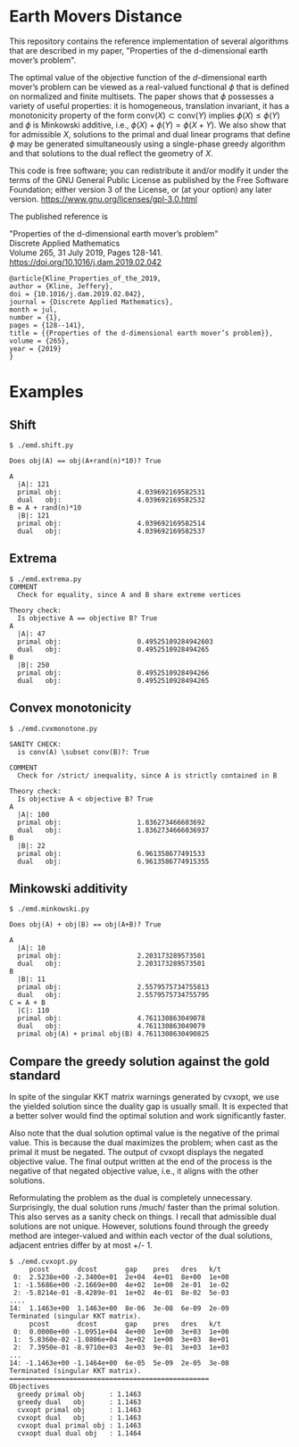 # Earth Movers Distance

This repository contains the reference implementation of several algorithms that are described in my paper, "Properties of the d-dimensional earth mover’s problem". 

The optimal value of the objective function of the $d$-dimensional earth mover’s problem can be viewed as a real-valued functional $\phi$ that is defined on normalized and finite multisets. The paper shows that  $\phi$ possesses a variety of useful properties: it is homogeneous, translation invariant, it has a monotonicity property of the form $\mathrm{conv}(X)\subset\mathrm{conv}(Y)$ implies $\phi(X)\leq \phi(Y)$ and $\phi$ is Minkowski additive, i.e.,  $\phi(X)+\phi(Y)=\phi(X+Y)$. We also show that for admissible $X$, solutions to the primal and dual linear programs that define $\phi$ may be generated simultaneously using a single-phase greedy algorithm and that solutions to the dual reflect the geometry of $X$.

This code is free software; you can redistribute it and/or modify it under the terms of the GNU General Public License as published by the Free Software Foundation; 
either version 3 of the License, or (at your option) any later version. https://www.gnu.org/licenses/gpl-3.0.html

The published reference is 

   "Properties of the d-dimensional earth mover’s problem"  
   Discrete Applied Mathematics  
   Volume 265, 31 July 2019, Pages 128-141.  
   https://doi.org/10.1016/j.dam.2019.02.042

```
@article{Kline_Properties_of_the_2019,
author = {Kline, Jeffery},
doi = {10.1016/j.dam.2019.02.042},
journal = {Discrete Applied Mathematics},
month = jul,
number = {1},
pages = {128--141},
title = {{Properties of the d-dimensional earth mover’s problem}},
volume = {265},
year = {2019}
}
```

# Examples

## Shift
```
$ ./emd.shift.py 

Does obj(A) == obj(A+rand(n)*10)? True

A
  |A|: 121
  primal obj:                   4.039692169582531
  dual   obj:                   4.039692169582532
B = A + rand(n)*10
  |B|: 121
  primal obj:                   4.039692169582514
  dual   obj:                   4.039692169582537
```


## Extrema
```
$ ./emd.extrema.py 
COMMENT
  Check for equality, since A and B share extreme vertices

Theory check:
  Is objective A == objective B? True
A
  |A|: 47
  primal obj:                   0.49525109284942603
  dual   obj:                   0.4952510928494265
B
  |B|: 250
  primal obj:                   0.4952510928494266
  dual   obj:                   0.4952510928494265
```

## Convex monotonicity

```
$ ./emd.cvxmonotone.py 

SANITY CHECK:
  is conv(A) \subset conv(B)?: True

COMMENT
  Check for /strict/ inequality, since A is strictly contained in B

Theory check:
  Is objective A < objective B? True
A
  |A|: 100
  primal obj:                   1.836273466603692
  dual   obj:                   1.8362734666036937
B
  |B|: 22
  primal obj:                   6.961358677491533
  dual   obj:                   6.9613586774915355
```


## Minkowski additivity

```
$ ./emd.minkowski.py 

Does obj(A) + obj(B) == obj(A+B)? True

A
  |A|: 10
  primal obj:                   2.203173289573501
  dual   obj:                   2.203173289573501
B
  |B|: 11
  primal obj:                   2.5579575734755813
  dual   obj:                   2.5579575734755795
C = A + B
  |C|: 110
  primal obj:                   4.761130863049078
  dual   obj:                   4.761130863049079
  primal obj(A) + primal obj(B) 4.7611308630490825
```


## Compare the greedy solution against the gold standard
In spite of the singular KKT matrix warnings generated by cvxopt, 
we use the yielded solution since the duality gap is usually small.
It is expected that a better solver would find the optimal 
solution and work significantly faster. 

Also note that the dual solution optimal value is the 
negative of the primal value. This is because the dual
maximizes the problem; when cast as the primal it must be negated.
The output of cvxopt displays the negated objective value. The
final output written at the end of the process is the negative
of that negated objective value, i.e., it aligns with the other
solutions.


Reformulating the problem as the dual is completely 
unnecessary. Surprisingly, the dual solution runs /much/
faster than the primal solution.  This also serves as a 
sanity check on things. I recall that admissible dual solutions
are not unique. However, solutions found through the greedy
method are integer-valued and within each vector of the
dual solutions, adjacent entries differ by at most +/- 1.
```
$ ./emd.cvxopt.py 
     pcost       dcost       gap    pres   dres   k/t
 0:  2.5238e+00 -2.3400e+01  2e+04  4e+01  8e+00  1e+00
 1: -1.5686e+00 -2.1669e+00  4e+02  1e+00  2e-01  1e-02
 2: -5.8214e-01 -8.4289e-01  1e+02  4e-01  8e-02  5e-03
....
14:  1.1463e+00  1.1463e+00  8e-06  3e-08  6e-09  2e-09
Terminated (singular KKT matrix).
     pcost       dcost       gap    pres   dres   k/t
 0:  0.0000e+00 -1.0951e+04  4e+00  1e+00  3e+03  1e+00
 1:  5.8360e-02 -1.0806e+04  3e+02  1e+00  3e+03  8e+01
 2:  7.3950e-01 -8.9710e+03  4e+03  9e-01  3e+03  1e+03
...
14: -1.1463e+00 -1.1464e+00  6e-05  5e-09  2e-05  3e-08
Terminated (singular KKT matrix).
==================================================
Objectives
  greedy primal obj      : 1.1463
  greedy dual   obj      : 1.1463
  cvxopt primal obj      : 1.1463
  cvxopt dual   obj      : 1.1463
  cvxopt dual primal obj : 1.1463
  cvxopt dual dual obj   : 1.1464
```
